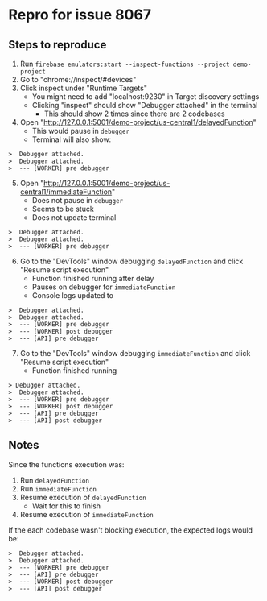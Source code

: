 # Repro for issue 8067

## Steps to reproduce

1. Run `firebase emulators:start --inspect-functions --project demo-project`
2. Go to "chrome://inspect/#devices"
3. Click inspect under "Runtime Targets"
   - You might need to add "localhost:9230" in Target discovery settings
   - Clicking "inspect" should show "Debugger attached" in the terminal
     - This should show 2 times since there are 2 codebases
4. Open "http://127.0.0.1:5001/demo-project/us-central1/delayedFunction"
   - This would pause in `debugger`
   - Terminal will also show:

```
>  Debugger attached.
>  Debugger attached.
>  --- [WORKER] pre debugger
```

5. Open "http://127.0.0.1:5001/demo-project/us-central1/immediateFunction"
   - Does not pause in `debugger`
   - Seems to be stuck
   - Does not update terminal

```
>  Debugger attached.
>  Debugger attached.
>  --- [WORKER] pre debugger
```

6. Go to the "DevTools" window debugging `delayedFunction` and click "Resume script execution"
   - Function finished running after delay
   - Pauses on debugger for `immediateFunction`
   - Console logs updated to

```
>  Debugger attached.
>  Debugger attached.
>  --- [WORKER] pre debugger
>  --- [WORKER] post debugger
>  --- [API] pre debugger
```

7. Go to the "DevTools" window debugging `immediateFunction` and click "Resume script execution"
   - Function finished running

```
> Debugger attached.
>  Debugger attached.
>  --- [WORKER] pre debugger
>  --- [WORKER] post debugger
>  --- [API] pre debugger
>  --- [API] post debugger
```

## Notes

Since the functions execution was:

1. Run `delayedFunction`
2. Run `immediateFunction`
3. Resume execution of `delayedFunction`
   - Wait for this to finish
4. Resume execution of `immediateFunction`

If the each codebase wasn't blocking execution, the expected logs would be:

```
>  Debugger attached.
>  Debugger attached.
>  --- [WORKER] pre debugger
>  --- [API] pre debugger
>  --- [WORKER] post debugger
>  --- [API] post debugger
```
